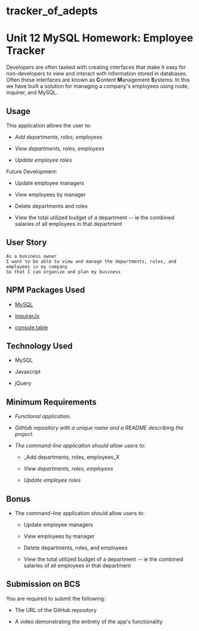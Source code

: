 # tracker_of_adepts

# Unit 12 MySQL Homework: Employee Tracker

Developers are often tasked with creating interfaces that make it easy for non-developers to view and interact with information stored in databases. Often these interfaces are known as **C**ontent **M**anagement **S**ystems. In this we have built a solution for managing a company's employees using node, inquirer, and MySQL.

## Usage

This application allows the user to:

- _Add departments, roles, employees_

- _View departments, roles, employees_

- _Update employee roles_

Future Development:

- Update employee managers

- View employees by manager

- Delete departments and roles

- View the total utilized budget of a department -- ie the combined salaries of all employees in that department

## User Story

```
As a business owner
I want to be able to view and manage the departments, roles, and employees in my company
So that I can organize and plan my business
```

## NPM Packages Used

- [MySQL](https://www.npmjs.com/package/mysql)

- [InquirerJs](https://www.npmjs.com/package/inquirer/v/0.2.3)

- [console.table](https://www.npmjs.com/package/console.table)

## Technology Used

- MySQL

- Javascript

- jQuery

## Minimum Requirements

- _Functional application._

- _GitHub repository with a unique name and a README describing the project._

- _The command-line application should allow users to:_

  - \_Add departments, roles, employees_X

  - _View departments, roles, employees_

  - _Update employee roles_

## Bonus

- The command-line application should allow users to:

  - Update employee managers

  - View employees by manager

  - Delete departments, roles, and employees

  - View the total utilized budget of a department -- ie the combined salaries of all employees in that department

## Submission on BCS

You are required to submit the following:

- The URL of the GitHub repository

- A video demonstrating the entirety of the app's functionality
